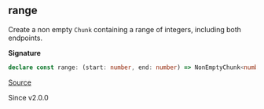 ## range

Create a non empty `Chunk` containing a range of integers, including both endpoints.

**Signature**

```ts
declare const range: (start: number, end: number) => NonEmptyChunk<number>
```

[Source](https://github.com/Effect-TS/effect/tree/main/packages/effect/src/Chunk.ts#L1306)

Since v2.0.0